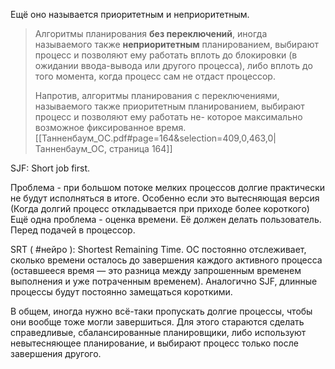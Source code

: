 Ещё оно называется приоритетным и неприоритетным.

> Алгоритмы планирования **без переключений**, иногда называемого также **неприоритетным** планированием, выбирают процесс и позволяют ему работать вплоть до блокировки (в ожидании ввода-вывода или другого процесса), либо вплоть до того момента, когда процесс сам не отдаст процессор.
> 
> Напротив, алгоритмы планирования с переключениями, называемого также приоритетным планированием, выбирают процесс и позволяют ему работать не- которое максимально возможное фиксированное время. 
[[Танненбаум_ОС.pdf#page=164&selection=409,0,463,0|Танненбаум_ОС, страница 164]]

SJF:
Short job first.

Проблема - при большом потоке мелких процессов долгие практически не будут исполняться в итоге.
Особенно если это вытесняющая версия (Когда долгий процесс откладывается при приходе более короткого)
Ещё одна проблема - оценка времени. Её должен делать пользователь. Перед подачей в процессор.

SRT ( #нейро  ):
Shortest Remaining Time.
ОС постоянно отслеживает, сколько времени осталось до завершения каждого активного процесса (оставшееся время — это разница между запрошенным временем выполнения и уже потраченным временем).
Аналогично SJF, длинные процессы будут постоянно замещаться короткими.

В общем, иногда нужно всё-таки пропускать долгие процессы, чтобы они вообще тоже могли завершиться. Для этого стараются сделать справедливые, сбалансированные планировщики, либо используют невытесняющее планирование, и выбирают процесс только после завершения другого.